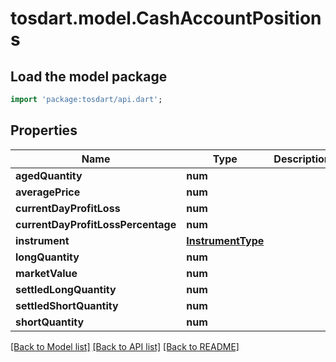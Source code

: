# tosdart.model.CashAccountPositions

## Load the model package
```dart
import 'package:tosdart/api.dart';
```

## Properties
Name | Type | Description | Notes
------------ | ------------- | ------------- | -------------
**agedQuantity** | **num** |  | [optional] 
**averagePrice** | **num** |  | [optional] 
**currentDayProfitLoss** | **num** |  | [optional] 
**currentDayProfitLossPercentage** | **num** |  | [optional] 
**instrument** | [**InstrumentType**](InstrumentType.md) |  | [optional] 
**longQuantity** | **num** |  | [optional] 
**marketValue** | **num** |  | [optional] 
**settledLongQuantity** | **num** |  | [optional] 
**settledShortQuantity** | **num** |  | [optional] 
**shortQuantity** | **num** |  | [optional] 

[[Back to Model list]](../README.md#documentation-for-models) [[Back to API list]](../README.md#documentation-for-api-endpoints) [[Back to README]](../README.md)


